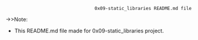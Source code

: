                                      0x09-static_libraries README.md file

   ->>Note:

- This README.md file made for 0x09-static_libraries project.
